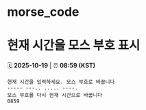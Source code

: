 # morse_code
# 현재 시간을 모스 부호 표시
<!-- MORSE_TIME_START -->
🗓️ **2025-10-19** | ⏰ **08:59 (KST)**

```
현재 시간을 입력하세요. 모스 부호로 바꿉니다
----- ---.. ..... ----.
모스 부호를 다시 현재 시간으로 바꿉니다
0859
```
<!-- MORSE_TIME_END -->

